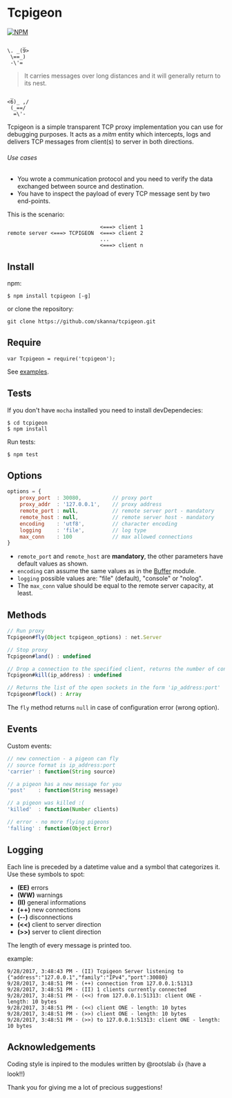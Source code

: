 # Tcpigeon

[![NPM](https://nodei.co/npm/tcpigeon.png?downloads=true&downloadRank=true&stars=true)](https://nodei.co/npm/tcpigeon/)

``` 
     _
\. _(9> 
 \==_) 	
 -\'= 
```
>It carries messages over long distances and it will generally return to its nest.
```
 _      
<6)_ ,/  
 (_==/    
  =\'- 
```

Tcpigeon is a simple transparent TCP proxy implementation you can use for debugging purposes. It acts as a *mitm* entity which intercepts, logs and delivers TCP messages from client(s) to server in both directions.

###### Use cases 

- You wrote a communication protocol and you need to verify the data exchanged between source and destination.
- You have to inspect the payload of every TCP message sent by two end-points.   

This is the scenario:

```
                              <===> client 1
remote server <===> TCPIGEON  <===> client 2
                              ...
                              <===> client n
```


## Install

npm:

`$ npm install tcpigeon [-g]`

or clone the repository:

`git clone https://github.com/skanna/tcpigeon.git`

## Require

```
var Tcpigeon = require('tcpigeon'); 
```

See [examples](example/).

## Tests

If you don't have ```mocha``` installed you need to install devDependecies:

```
$ cd tcpigeon
$ npm install

```
 
Run tests:

```
$ npm test
```

## Options

```javascript
options = {
	proxy_port  : 30080,          // proxy port
	proxy_addr  : '127.0.0.1',    // proxy address
	remote_port : null,           // remote server port - mandatory
	remote_host : null,           // remote server host - mandatory
	encoding    : 'utf8',         // character encoding
	logging     : 'file',         // log type
	max_conn    : 100             // max allowed connections
}
```

- `remote_port` and `remote_host` are **mandatory**, the other parameters have default values as shown.
- `encoding` can assume the same values as in the [Buffer](https://nodejs.org/dist/latest/docs/api/buffer.html#buffer_buffers_and_character_encodings) module.
- `logging` possible values are: "file" (default), "console" or "nolog".
- The `max_conn` value should be equal to the remote server capacity, at least.

## Methods

```javascript
// Run proxy
Tcpigeon#fly(Object tcpigeon_options) : net.Server

// Stop proxy
Tcpigeon#land() : undefined

// Drop a connection to the specified client, returns the number of connected clients
Tcpigeon#kill(ip_address) : undefined

// Returns the list of the open sockets in the form 'ip_address:port'
Tcpigeon#flock() : Array
```

The `fly` method returns `null` in case of configuration error (wrong option).

## Events

Custom events:

```javascript
// new connection - a pigeon can fly
// source format is ip_address:port
'carrier' : function(String source)

// a pigeon has a new message for you
'post'    : function(String message) 

// a pigeon was killed :(
'killed'  : function(Number clients)

// error - no more flying pigeons 
'falling' : function(Object Error)
```

## Logging

Each line is preceded by a datetime value and a symbol that categorizes it. Use these symbols to spot:

- **(EE)** errors 
- **(WW)** warnings 
- **(II)** general informations 
- **(++)** new connections 
- **(--)** disconnections  
- **(<<)** client to server direction
- **(>>)** server to client direction 

The length of every message is printed too.

example:

```
9/28/2017, 3:48:43 PM - (II) Tcpigeon Server listening to {"address":"127.0.0.1","family":"IPv4","port":30080}
9/28/2017, 3:48:51 PM - (++) connection from 127.0.0.1:51313
9/28/2017, 3:48:51 PM - (II) 1 clients currently connected
9/28/2017, 3:48:51 PM - (<<) from 127.0.0.1:51313: client ONE - length: 10 bytes
9/28/2017, 3:48:51 PM - (<<) client ONE - length: 10 bytes
9/28/2017, 3:48:51 PM - (>>) client ONE - length: 10 bytes
9/28/2017, 3:48:51 PM - (>>) to 127.0.0.1:51313: client ONE - length: 10 bytes
```

## Acknowledgements

Coding style is inpired to the modules written by @rootslab :+1: (have a look!!)

Thank you for giving me a lot of precious suggestions!
